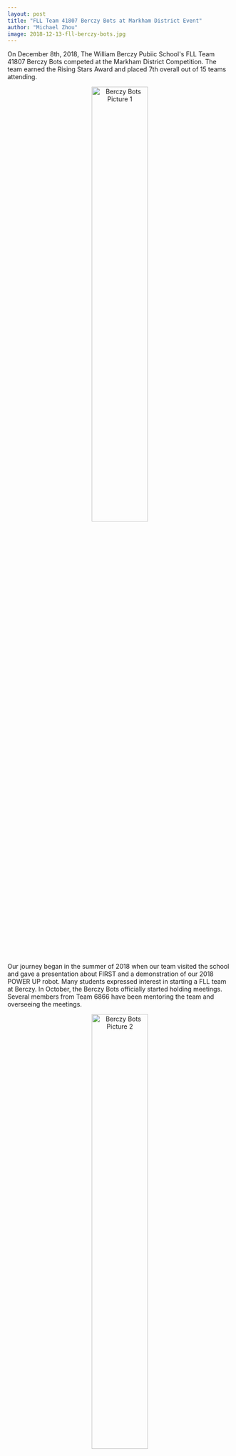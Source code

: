 ```yaml
---
layout: post
title: "FLL Team 41807 Berczy Bots at Markham District Event"
author: "Michael Zhou"
image: 2018-12-13-fll-berczy-bots.jpg
---
```


On December 8th, 2018, The William Berczy Pubiic School's FLL Team 41807 Berczy Bots competed at the Markham District Competition. The team earned the Rising Stars Award and placed 7th overall out of 15 teams attending.

<div style="text-align:center"><img src="2018-12-13-fll-berczy-bots-1.jpg" alt="Berczy Bots Picture 1" style="width: 50%"></div>

Our journey began in the summer of 2018 when our team visited the school and gave a presentation about FIRST and a demonstration of our 2018 POWER UP robot. Many students expressed interest in starting a FLL team at Berczy. In October, the Berczy Bots officially started holding meetings. Several members from Team 6866 have been mentoring the team and overseeing the meetings.

<div style="text-align:center"><img src="2018-12-13-fll-berczy-bots-2.jpg" alt="Berczy Bots Picture 2" style="width: 50%"></div>

On December 8th, we competed in the Markham District Tournament, the team gavee a very informative and creative presentation about staying healthy and fit in space using exercise bands as well as vitamin and nutrient suppliments. In the robot game, the team continually improved their performance through the day, learning and building on each match, ending with a score of 69 points.

<div style="text-align:center"><img src="2018-12-13-fll-berczy-bots-3.jpg" alt="Berczy Bots Picture 3" style="width: 50%"></div>

Congratulations to Berczy Bots on your season! 